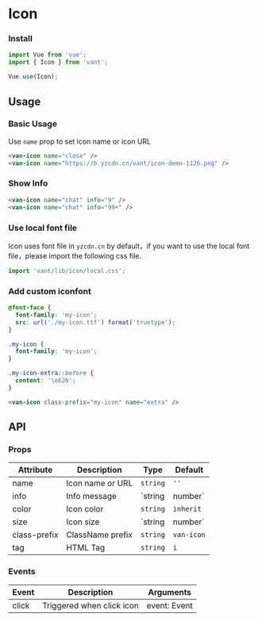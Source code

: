 # Icon

### Install

``` javascript
import Vue from 'vue';
import { Icon } from 'vant';

Vue.use(Icon);
```

## Usage

### Basic Usage

Use `name` prop to set icon name or icon URL

```html
<van-icon name="close" />
<van-icon name="https://b.yzcdn.cn/vant/icon-demo-1126.png" />
```

### Show Info

```html
<van-icon name="chat" info="9" />
<van-icon name="chat" info="99+" />
```

### Use local font file

Icon uses font file in `yzcdn.cn` by default，if you want to use the local font file，please import the following css file.

```js
import 'vant/lib/icon/local.css';
```

### Add custom iconfont

```css
@font-face {
  font-family: 'my-icon';
  src: url('./my-icon.ttf') format('truetype');
}

.my-icon {
  font-family: 'my-icon';
}

.my-icon-extra::before {
  content: '\e626';
}
```

```html
<van-icon class-prefix="my-icon" name="extra" />
```

## API

### Props

| Attribute | Description | Type | Default |
|------|------|------|------|
| name | Icon name or URL | `string` | `''` |
| info | Info message | `string | number` | `''` |
| color | Icon color | `string` | `inherit` |
| size | Icon size | `string | number` | `inherit` |
| class-prefix | ClassName prefix | `string` | `van-icon` |
| tag | HTML Tag | `string` | `i` |

### Events

| Event | Description | Arguments |
|------|------|------|
| click | Triggered when click icon | event: Event |
